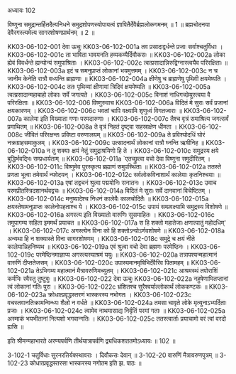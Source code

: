 अध्यायः 102

विष्णुना समुद्रान्तर्हितदैत्यनिधने समुद्रशोपणस्योपायत्वं ज्ञापितैर्देवैर्ब्रह्मलोकगमनम् ॥ 1 ॥ ब्रह्मचोदनया देवैरगस्त्यमेत्य सागरशोषणप्रार्थनम् ॥ 2 ॥

KK03-06-102-001	देवा ऊचुः 
KK03-06-102-001a	तव प्रसादाद्वर्धन्ते प्रजाः सर्वाश्चतुर्विधाः ।
KK03-06-102-001c	ता भाविता भावयनति हव्यकव्यैर्दिवौकसः ॥
KK03-06-102-002a	लोका ह्येवं विवर्धन्ते ह्यन्योन्यं समुपाश्रिताः ।
KK03-06-102-002c	त्वत्प्रसादान्निरुद्विग्नास्त्वयैव परिरक्षिताः ॥
KK03-06-102-003a	इदं च समनुप्राप्तं लोकानां भयमुत्तमम् ।
KK03-06-102-003c	न च जानीम केनेति रात्रौ वध्यन्ति ब्राह्मणाः ॥
KK03-06-102-004a	क्षीणेषु च ब्राह्मणेषु पृथिवी क्षयमेष्यति ।
KK03-06-102-004c	ततः पृथिव्यां क्षीणायां त्रिदिवं क्षयमेष्यति ॥
KK03-06-102-005a	त्वत्प्रसादान्महाबाहो लोकाः सर्वे जगत्पते ।
KK03-06-102-005c	विनाशं नाधिगच्छेयुस्त्वया वै परिरक्षिताः ॥
KK03-06-102-006	विष्णुरुवाच 
KK03-06-102-006a	विदितं मे सुराः सर्वं प्रजानां क्षयकारणम् ।
KK03-06-102-006c	भवतां चापि वक्ष्यामि शृणुध्वं विगतज्वराः ॥
KK03-06-102-007a	कालेया इति विख्याता गणाः परमदारुणाः ।
KK03-06-102-007c	तैश्च वृत्रं समाश्रित्य जगत्सर्वं प्रमाथितम् ॥
KK03-06-102-008a	ते वृत्रं निहतं दृष्ट्वा सहस्राक्षेण धीमता ।
KK03-06-102-008c	जीवितं परिरक्षन्तः प्रविष्टा वरुणालयम् ॥
KK03-06-102-009a	ते प्रविश्योदधिं घोरं नक्रग्राहसमाकुलम् ।
KK03-06-102-009c	उत्सादनार्थं लोकानां रात्रौ घ्नन्ति ऋषीनिह ॥
KK03-06-102-010a	न तु शक्याः क्षयं नेतुं समुद्राश्रयिणो हि ते ।
KK03-06-102-010c	समुद्रस्य क्षये बुद्धिर्भवद्भिः सम्प्रधार्यताम् ॥
KK03-06-102-011a	`एतच्छ्रुत्वा वचो देवा विष्णुना समुदीरितम् ।
KK03-06-102-011c	विष्णुमेव पुरस्कृत्य ब्रह्माणं समुपस्थिताः ॥
KK03-06-102-012a	ततस्ते प्रणता भूत्वा तमेवार्थं न्यवेदयन् ।
KK03-06-102-012c	सर्वलोकविनाशार्थं कालेयाः कृतनिश्चयाः ॥
KK03-06-102-013a	एषां तद्वचनं श्रुत्वा पद्मयोनिः सनातनः ।
KK03-06-102-013c	उवाच परमप्रीतस्त्रिदशानर्थवद्वचः ॥
KK03-06-102-014a	विदितं मे सुराः सर्वे दानवानां विचेष्टितम् ।
KK03-06-102-014c	मनुष्यादेश्च निधनं कालेयैः कालचोदितैः ॥
KK03-06-102-015a	क्षयस्तेषामनुप्राप्तः कालेनोपहताश्च ये ।
KK03-06-102-015c	उपायं सम्प्रवक्ष्यामि समुद्रस्य विशोषणे ॥
KK03-06-102-016a	अगस्त्य इति विख्यातो वारुणिः सुसमाहितः ।
KK03-06-102-016c	तमुपागम्य सहिता इममर्थं प्रयाचत ॥
KK03-06-102-017a	स हि शक्तो महातेजाः क्षणात्पातुं महोदधिम्' ।
KK03-06-102-017c	अगस्त्येन विना को हि शक्तोऽन्योऽर्णवशोषणे ॥
KK03-06-102-018a	अन्यथा हि न शक्यास्ते विना सागरशोषणम् ।
KK03-06-102-018c	समुद्रे च क्षयं नीते कालेयान्निहनिष्यथ ॥
KK03-06-102-019a	एवं श्रुत्वा वचो देवा ब्रह्मणः परमेष्ठिनः ।
KK03-06-102-019c	परमेष्ठिनमाज्ञाप्य अगस्त्यस्याश्रमं ययुः ॥
KK03-06-102-020a	तत्रापश्यन्महात्मानं वारुणिं दीप्ततेजसम् ।
KK03-06-102-020c	उपास्यमानमृषिभिर्देवैरिव पितामहम् ॥
KK03-06-102-021a	तेऽभिगम्य महात्मानं मैत्रावरुणिमच्युतम् ।
KK03-06-102-021c	आश्रमस्थं तपोराशिं कर्मभिः स्वैस्तु तुष्टुवुः ॥
KK03-06-102-022	देवा ऊचुः 
KK03-06-102-022a	नहुषेणाभितप्तानां त्वं लोकानां गतिः पुरा ।
KK03-06-102-022c	भ्रंशितश्च सुरैश्वर्याल्लोकार्थं लोककण्टकः ॥
KK03-06-102-023a	क्रोधात्प्रवृद्धस्तरणं भास्करस्य नभोगतः ।
KK03-06-102-023c	वचस्तवानतिक्रामन्विन्ध्यः शैलो न वर्धते ॥
KK03-06-102-024a	तमसा चावृते लोके मृत्युनाऽभ्यर्दिताः प्रजाः ।
KK03-06-102-024c	त्वामेव नाथमासाद्य निर्वृतिं परमां गताः ॥
KK03-06-102-025a	अस्माकं भयभीतानां नित्यशो भगवान्गतिः ।
KK03-06-102-025c	ततस्त्वार्ताः प्रयाचामो वरं त्वां वरदो ह्यसि ॥

इति श्रीमन्महाभारते अरण्यपर्वणि तीर्थयात्रापर्वणि द्व्यधिकशततमोऽध्यायः ॥ 102 ॥

3-102-1 चतुर्विधाः सुरनरतिर्यक्स्थावराः । दिवौकसः देवान् ॥ 3-102-20 वारुणिं मैत्रावरुणपुत्रम् ॥ 3-102-23 कोधात्प्रवृद्धस्तरसा भास्करस्य नगोतम इति झ. पाठः ॥
